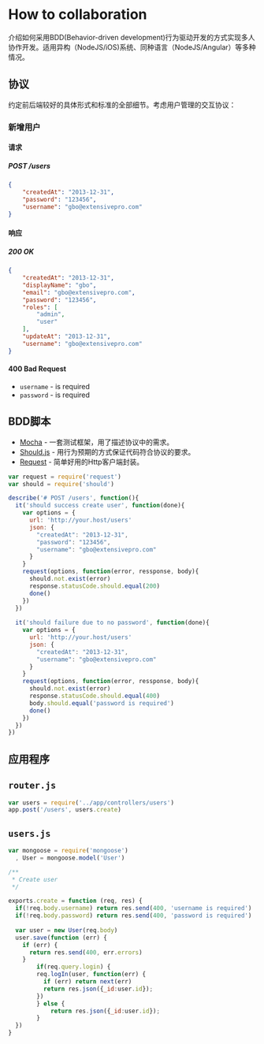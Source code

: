 # How to collaboration


介绍如何采用BDD(Behavior-driven development)行为驱动开发的方式实现多人协作开发。适用异构（NodeJS/iOS)系统、同种语言（NodeJS/Angular）等多种情况。

## 协议
约定前后端较好的具体形式和标准的全部细节。考虑用户管理的交互协议：

### 新增用户
#### 请求
##### POST /users
```json  
{
    "createdAt": "2013-12-31", 
    "password": "123456", 
    "username": "gbo@extensivepro.com"
}
```
#### 响应

##### 200 OK

```json  
{
    "createdAt": "2013-12-31", 
    "displayName": "gbo", 
    "email": "gbo@extensivepro.com", 
    "password": "123456", 
    "roles": [
        "admin", 
        "user"
    ], 
    "updateAt": "2013-12-31", 
    "username": "gbo@extensivepro.com"
}
```

#### 400 Bad Request
* `username` - is required
* `password` - is required

## BDD脚本
* [Mocha](https://github.com/visionmedia/mocha) - 一套测试框架，用了描述协议中的需求。
* [Should.js](https://github.com/visionmedia/should.js) - 用行为预期的方式保证代码符合协议的要求。
* [Request](https://github.com/mikeal/request) - 简单好用的Http客户端封装。

```javascript  
var request = require('request')
var should = require('should')

describe('# POST /users', function(){
  it('should success create user', function(done){
    var options = {
      url: 'http://your.host/users'
      json: {
        "createdAt": "2013-12-31", 
        "password": "123456", 
        "username": "gbo@extensivepro.com"
      }
    }
    request(options, function(error, ressponse, body){
      should.not.exist(error)
      response.statusCode.should.equal(200)
      done()
    })
  })
  
  it('should failure due to no password', function(done){
    var options = {
      url: 'http://your.host/users'
      json: {
        "createdAt": "2013-12-31", 
        "username": "gbo@extensivepro.com"
      }
    }
    request(options, function(error, ressponse, body){
      should.not.exist(error)
      response.statusCode.should.equal(400)
      body.should.equal('password is required')
      done()
    })
  })
})
```

## 应用程序


`router.js`
---
```javascript
var users = require('../app/controllers/users')
app.post('/users', users.create)
```

`users.js`
---
```javascript  
var mongoose = require('mongoose')
  , User = mongoose.model('User')

/**
 * Create user
 */

exports.create = function (req, res) {
  if(!req.body.username) return res.send(400, 'username is required')
  if(!req.body.password) return res.send(400, 'password is required')
  
  var user = new User(req.body)
  user.save(function (err) {
    if (err) {
      return res.send(400, err.errors)
    }
		if(req.query.login) {
	    req.logIn(user, function(err) {
	      if (err) return next(err)
	      return res.json({_id:user.id});
	    })
		} else {
			return res.json({_id:user.id});
		}
  })
}
```

